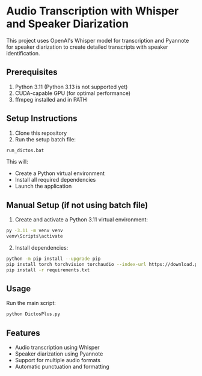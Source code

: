 # Audio Transcription with Whisper and Speaker Diarization

This project uses OpenAI's Whisper model for transcription and Pyannote for speaker diarization to create detailed transcripts with speaker identification.

## Prerequisites

1. Python 3.11 (Python 3.13 is not supported yet)
2. CUDA-capable GPU (for optimal performance)
3. ffmpeg installed and in PATH

## Setup Instructions

1. Clone this repository
2. Run the setup batch file:
```bash
run_dictos.bat
```
This will:
- Create a Python virtual environment
- Install all required dependencies
- Launch the application

## Manual Setup (if not using batch file)

1. Create and activate a Python 3.11 virtual environment:
```bash
py -3.11 -m venv venv
venv\Scripts\activate
```

2. Install dependencies:
```bash
python -m pip install --upgrade pip
pip install torch torchvision torchaudio --index-url https://download.pytorch.org/whl/cu118
pip install -r requirements.txt
```

## Usage

Run the main script:
```bash
python DictosPlus.py
```

## Features

- Audio transcription using Whisper
- Speaker diarization using Pyannote
- Support for multiple audio formats
- Automatic punctuation and formatting
```
